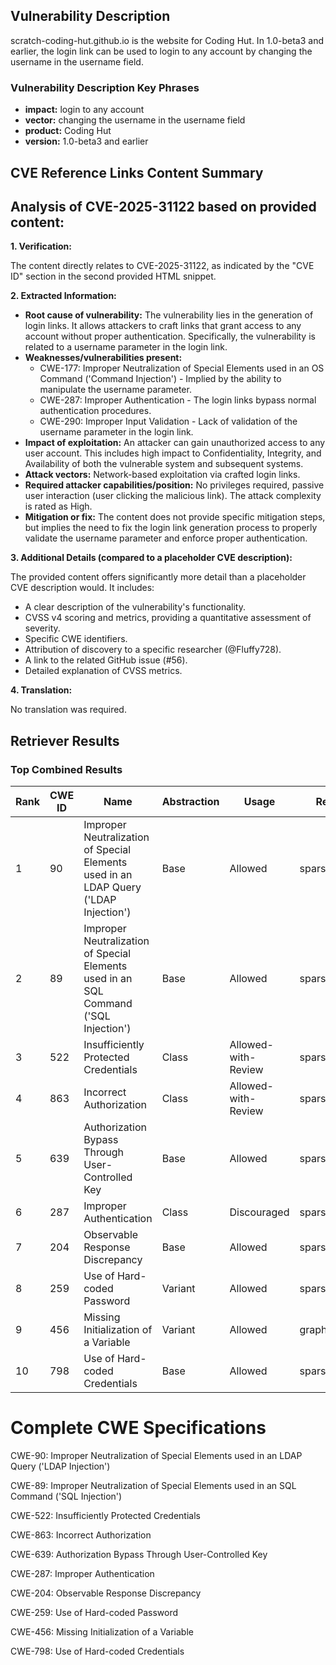 ## Vulnerability Description
scratch-coding-hut.github.io is the website for Coding Hut. In 1.0-beta3 and earlier, the login link can be used to login to any account by changing the username in the username field.

### Vulnerability Description Key Phrases
- **impact:** login to any account
- **vector:** changing the username in the username field
- **product:** Coding Hut
- **version:** 1.0-beta3 and earlier

## CVE Reference Links Content Summary
## Analysis of CVE-2025-31122 based on provided content:

**1. Verification:**

The content directly relates to CVE-2025-31122, as indicated by the "CVE ID" section in the second provided HTML snippet.

**2. Extracted Information:**

* **Root cause of vulnerability:** The vulnerability lies in the generation of login links. It allows attackers to craft links that grant access to any account without proper authentication. Specifically, the vulnerability is related to a username parameter in the login link.
* **Weaknesses/vulnerabilities present:**
    * CWE-177: Improper Neutralization of Special Elements used in an OS Command ('Command Injection') - Implied by the ability to manipulate the username parameter.
    * CWE-287: Improper Authentication - The login links bypass normal authentication procedures.
    * CWE-290: Improper Input Validation - Lack of validation of the username parameter in the login link.
* **Impact of exploitation:**  An attacker can gain unauthorized access to any user account. This includes high impact to Confidentiality, Integrity, and Availability of both the vulnerable system and subsequent systems.
* **Attack vectors:** Network-based exploitation via crafted login links.
* **Required attacker capabilities/position:**  No privileges required, passive user interaction (user clicking the malicious link). The attack complexity is rated as High.
* **Mitigation or fix:** The content does not provide specific mitigation steps, but implies the need to fix the login link generation process to properly validate the username parameter and enforce proper authentication.

**3. Additional Details (compared to a placeholder CVE description):**

The provided content offers significantly more detail than a placeholder CVE description would. It includes:

*   A clear description of the vulnerability's functionality.
*   CVSS v4 scoring and metrics, providing a quantitative assessment of severity.
*   Specific CWE identifiers.
*   Attribution of discovery to a specific researcher (@Fluffy728).
*   A link to the related GitHub issue (#56).
*   Detailed explanation of CVSS metrics.

**4. Translation:**

No translation was required.

## Retriever Results

### Top Combined Results

| Rank | CWE ID | Name | Abstraction | Usage  | Retrievers | Individual Scores |
|------|--------|------|-------------|-------|------------|-------------------|
| 1 | 90 | Improper Neutralization of Special Elements used in an LDAP Query ('LDAP Injection') | Base | Allowed | sparse | 0.075 |
| 2 | 89 | Improper Neutralization of Special Elements used in an SQL Command ('SQL Injection') | Base | Allowed | sparse | 0.073 |
| 3 | 522 | Insufficiently Protected Credentials | Class | Allowed-with-Review | sparse | 0.072 |
| 4 | 863 | Incorrect Authorization | Class | Allowed-with-Review | sparse | 0.071 |
| 5 | 639 | Authorization Bypass Through User-Controlled Key | Base | Allowed | sparse | 0.071 |
| 6 | 287 | Improper Authentication | Class | Discouraged | sparse | 0.071 |
| 7 | 204 | Observable Response Discrepancy | Base | Allowed | sparse | 0.070 |
| 8 | 259 | Use of Hard-coded Password | Variant | Allowed | sparse | 0.069 |
| 9 | 456 | Missing Initialization of a Variable | Variant | Allowed | graph | 0.002 |
| 10 | 798 | Use of Hard-coded Credentials | Base | Allowed | sparse_additional | 0.069 |



# Complete CWE Specifications

CWE-90: Improper Neutralization of Special Elements used in an LDAP Query ('LDAP Injection')

CWE-89: Improper Neutralization of Special Elements used in an SQL Command ('SQL Injection')

CWE-522: Insufficiently Protected Credentials

CWE-863: Incorrect Authorization

CWE-639: Authorization Bypass Through User-Controlled Key

CWE-287: Improper Authentication

CWE-204: Observable Response Discrepancy

CWE-259: Use of Hard-coded Password

CWE-456: Missing Initialization of a Variable

CWE-798: Use of Hard-coded Credentials